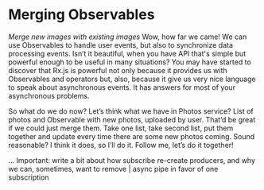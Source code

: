 # Merging Observables
*Merge new images with existing images*
Wow, how far we came! We can use Observables to handle user events, but also to synchronize data processing events. Isn’t it beautiful, when you have API that's simple but powerful enough to be useful in many situations? You may have started to discover that Rx.js is powerful not only because it provides us with Observables and operators but, also, because it give us very nice language to speak about asynchronous events. It has answers for most of your asynchronous problems.

So what do we do now? Let’s think what we have in Photos service? List of photos and Observable with new photos, uploaded by user. That’d be great if we could just merge them. Take one list, take second list, put them together and update every time there are some new photos coming. Sound reasonable? I think it does, so I’ll do it. Follow me, let’s do it together!



… Important: write a bit about how subscribe re-create producers, and why we can, sometimes, want to remove | async pipe in favor of one subscription
